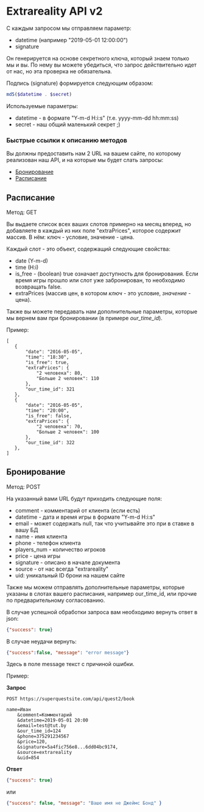 Extrareality API v2
=======

С каждым запросом мы отправляем параметр:

* datetime (например "2019-05-01 12:00:00")
* signature

Он генерируется на основе секретного ключа, который знаем только мы и вы. По нему вы можете убедиться, что запрос действительно идет от нас, но эта проверка не обязательна.

Подпись (signature) формируется следующим образом:

```php
md5($datetime . $secret)
```

Используемые параметры:

* datetime - в формате "Y-m-d H:i:s" (т.е. yyyy-mm-dd hh:mm:ss)
* secret - наш общий маленький секрет ;)

### Быстрые ссылки к описанию методов

Вы должны предоставить нам 2 URL на вашем сайте, по которому реализован наш API, и на которые мы будет слать запросы:

* [Бронирование](#бронирование)
* [Расписание](#расписание)

Расписание
---

Метод: GET

Вы выдаете список всех ваших слотов примерно на месяц вперед, но добавляете в каждый из них поле "extraPrices", которое содержит массив. В нём: ключ - условие, значение - цена.

Каждый слот - это объект, содержащий следующие свойства:

* date (Y-m-d)
* time (H:i)
* is_free - (boolean) true означает доступность для бронирования. Если время игры прошло или слот уже забронирован, то необходимо возвращать false.
* extraPrices (массив цен, в котором _ключ_ - это условие, _значение_ - цена).

Также вы можете передавать нам дополнительные параметры, которые мы вернем вам при бронировании (в примере _our_time_id_).

Пример:

```
[
   {
       "date": "2016-05-05",
       "time": "18:30",
       "is_free": true,
       "extraPrices": {
           "2 человека": 80,
           "Больше 2 человек": 110
       },
       "our_time_id": 321
   },
   {
       "date": "2016-05-05",
       "time": "20:00",
       "is_free": false,
       "extraPrices": {
           "2 человека": 70,
           "Больше 2 человек": 100
       },
       "our_time_id": 322
   },
]
```

Бронирование
---

Метод: POST

На указанный вами URL будут приходить следующие поля:

* comment - комментарий от клиента (если есть)
* datetime - дата и время игры в формате "Y-m-d H:i:s"
* email - может содержать null, так что учитывайте это при в ставке в вашу БД
* name - имя клиента
* phone - телефон клиента
* players_num - количество игроков
* price - цена игры
* signature - описано в начале документа
* source - от нас всегда "extrareality"
* uid: уникальный ID брони на нашем сайте

Также мы можем отправлять дополнительные параметры, которые указаны в слотах вашего расписания, например our_time_id, или прочие по предварительному согласованию.

В случае успешной обработки запроса вам необходимо вернуть ответ в json:

```json
{"success": true}
```

В случае неудачи вернуть:

```json
{"success":false, "message": "error message"}
```

Здесь в поле message текст с причиной ошибки.

Пример:

**Запрос**

```http request
POST https://superquestsite.com/api/quest2/book

name=Иван
    &comment=Комментарий
    &datetime=2019-05-01 20:00
    &email=test@tut.by
    &our_time_id=124
    &phone=375291234567
    &price=120,
    &signature=5a4fic756e8...6dd04bc9174,
    &source=extrareality
    &uid=854
```

**Ответ**

```json
{"success": true}
```

или

```json
{"success": false, "message": "Ваше имя не Джеймс Бонд" }
```
